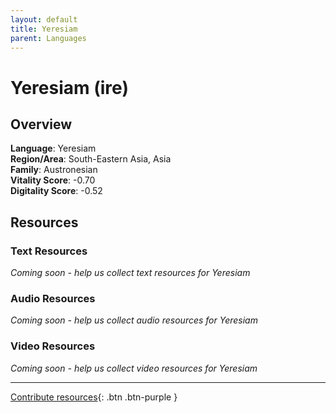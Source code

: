 ```yaml
---
layout: default
title: Yeresiam
parent: Languages
---
```


# Yeresiam (ire)

## Overview

**Language**: Yeresiam  
**Region/Area**: South-Eastern Asia, Asia  
**Family**: Austronesian  
**Vitality Score**: -0.70  
**Digitality Score**: -0.52  

## Resources

### Text Resources
*Coming soon - help us collect text resources for Yeresiam*

### Audio Resources
*Coming soon - help us collect audio resources for Yeresiam*

### Video Resources
*Coming soon - help us collect video resources for Yeresiam*

---

[Contribute resources](https://fairtrain.github.io/){: .btn .btn-purple }
